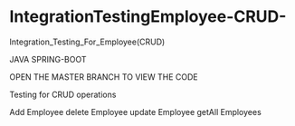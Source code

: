 # IntegrationTestingEmployee-CRUD-
Integration_Testing_For_Employee(CRUD)

JAVA SPRING-BOOT

OPEN THE MASTER BRANCH TO VIEW THE CODE

Testing for CRUD operations

Add Employee
delete Employee
update Employee
getAll Employees

